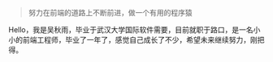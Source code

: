 > 努力在前端的道路上不断前进，做一个有用的程序猿

Hello，我是吴秋雨，毕业于武汉大学国际软件需要，目前就职于路口，是一名小小的前端工程师，毕业了一年了，感觉自己成长了不少，希望未来继续努力，刚把得。

